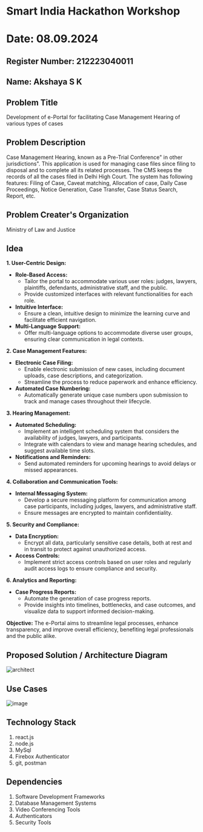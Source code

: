 # Smart India Hackathon Workshop
# Date: 08.09.2024
## Register Number: 212223040011
## Name: Akshaya S K
## Problem Title
Development of e-Portal for facilitating Case Management Hearing of various types of cases
## Problem Description
Case Management Hearing, known as a Pre-Trial Conference" in other jurisdictions". This application is used for managing case files since filing to disposal and to complete all its related processes. The CMS keeps the records of all the cases filed in Delhi High Court. The system has following features: Filing of Case, Caveat matching, Allocation of case, Daily Case Proceedings, Notice Generation, Case Transfer, Case Status Search, Report, etc.
## Problem Creater's Organization
Ministry of Law and Justice
## Idea
**1. User-Centric Design:**
   - **Role-Based Access:**
     - Tailor the portal to accommodate various user roles: judges, lawyers, plaintiffs, defendants, administrative staff, and the public.
     - Provide customized interfaces with relevant functionalities for each role.
   - **Intuitive Interface:**
     - Ensure a clean, intuitive design to minimize the learning curve and facilitate efficient navigation.
   - **Multi-Language Support:**
     - Offer multi-language options to accommodate diverse user groups, ensuring clear communication in legal contexts.

**2. Case Management Features:**
   - **Electronic Case Filing:**
     - Enable electronic submission of new cases, including document uploads, case descriptions, and categorization.
     - Streamline the process to reduce paperwork and enhance efficiency.
   - **Automated Case Numbering:**
     - Automatically generate unique case numbers upon submission to track and manage cases throughout their lifecycle.

**3. Hearing Management:**
   - **Automated Scheduling:**
     - Implement an intelligent scheduling system that considers the availability of judges, lawyers, and participants.
     - Integrate with calendars to view and manage hearing schedules, and suggest available time slots.
   - **Notifications and Reminders:**
     - Send automated reminders for upcoming hearings to avoid delays or missed appearances.

**4. Collaboration and Communication Tools:**
   - **Internal Messaging System:**
     - Develop a secure messaging platform for communication among case participants, including judges, lawyers, and administrative staff.
     - Ensure messages are encrypted to maintain confidentiality.

**5. Security and Compliance:**
   - **Data Encryption:**
     - Encrypt all data, particularly sensitive case details, both at rest and in transit to protect against unauthorized access.
   - **Access Controls:**
     - Implement strict access controls based on user roles and regularly audit access logs to ensure compliance and security.

**6. Analytics and Reporting:**
   - **Case Progress Reports:**
     - Automate the generation of case progress reports.
     - Provide insights into timelines, bottlenecks, and case outcomes, and visualize data to support informed decision-making.

**Objective:**
The e-Portal aims to streamline legal processes, enhance transparency, and improve overall efficiency, benefiting legal professionals and the public alike.

## Proposed Solution / Architecture Diagram
![architect](https://github.com/user-attachments/assets/557fb059-c82d-4264-bc21-556a76987246)

## Use Cases
![image](https://github.com/user-attachments/assets/c439fedc-a843-44d8-a90a-976d5def369c)

## Technology Stack
1. react.js
2. node.js
3. MySql
4. Firebox Authenticator
5. git, postman


## Dependencies
1. Software Development Frameworks
2. Database Management Systems
3. Video Conferencing Tools
4. Authenticators
5. Security Tools

